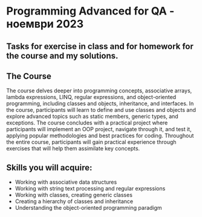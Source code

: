 ﻿# Programming Advanced for QA - ноември 2023
## Tasks for exercise in class and for homework for the course and my solutions.

## The Course

The course delves deeper into programming concepts, associative arrays, lambda expressions, LINQ, regular expressions, and object-oriented programming, including classes and objects, inheritance, and interfaces. In the course, participants will learn to define and use classes and objects and explore advanced topics such as static members, generic types, and exceptions. The course concludes with a practical project where participants will implement an OOP project, navigate through it, and test it, applying popular methodologies and best practices for coding. Throughout the entire course, participants will gain practical experience through exercises that will help them assimilate key concepts.

## Skills you will acquire:

- Working with associative data structures
- Working with string text processing and regular expressions
- Working with classes, creating generic classes
- Creating a hierarchy of classes and inheritance
- Understanding the object-oriented programming paradigm
